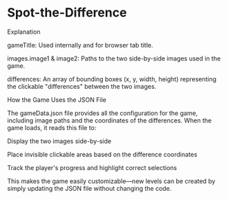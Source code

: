 # Spot-the-Difference

Explanation

gameTitle: Used internally and for browser tab title.

images.image1 & image2: Paths to the two side-by-side images used in the game.

differences: An array of bounding boxes (x, y, width, height) representing the clickable "differences" between the two images.



How the Game Uses the JSON File

The gameData.json file provides all the configuration for the game, including image paths and the coordinates of the differences. When the game loads, it reads this file to:

Display the two images side-by-side

Place invisible clickable areas based on the difference coordinates

Track the player's progress and highlight correct selections

This makes the game easily customizable—new levels can be created by simply updating the JSON file without changing the code.
